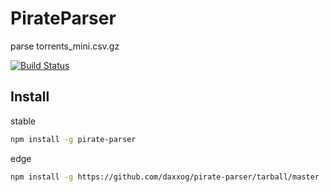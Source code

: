 PirateParser
====================

  parse torrents_mini.csv.gz

  [![Build Status][travis-image]][travis-url]

Install
-------
stable
```bash
npm install -g pirate-parser
```
edge
```bash
npm install -g https://github.com/daxxog/pirate-parser/tarball/master
```

[travis-image]: https://img.shields.io/travis/daxxog/pirate-parser.png?branch=master
[travis-url]: https://travis-ci.org/daxxog/pirate-parser